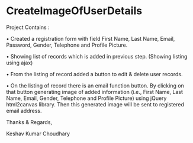 # CreateImageOfUserDetails

Project Contains :

• Created a registration form with field First Name, Last Name, Email, Password, Gender, Telephone and Profile Picture.

• Showing list of records which is added in previous step. (Showing listing using ajax)

• From the listing of record added a button to edit & delete user records.

• On the listing of record there is an email function button. By clicking on that button generating image of added information
	(i.e., First Name, Last Name, Email, Gender, Telephone and Profile Picture) using jQuery html2canvas library. Then this 
	generated image will be sent to registered email address.
	
	

Thanks & Regards,

Keshav Kumar Choudhary
